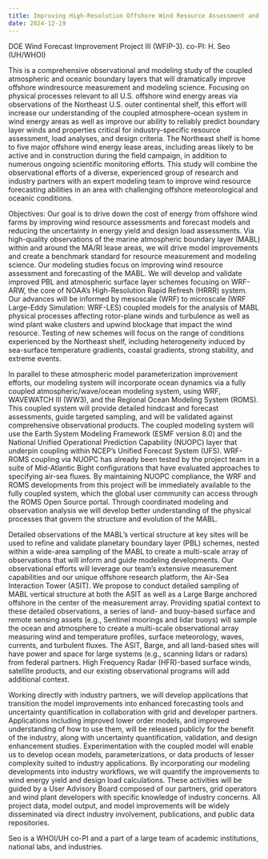 ```yaml
---
title: Improving High-Resolution Offshore Wind Resource Assessment and Forecasts Using Observations in the MA/RI Lease Areas. 
date: 2024-12-19
---
```


DOE Wind Forecast Improvement Project III (WFIP-3). co-PI: H. Seo (UH/WHOI)
<!--more-->

This is a comprehensive observational and modeling study of the coupled atmospheric and oceanic boundary layers that will dramatically improve offshore windresource measurement and modeling science. Focusing on physical processes relevant to all U.S. offshore wind energy areas via observations of the Northeast U.S. outer continental shelf, this effort will increase our understanding of the coupled atmosphere-ocean system in wind energy areas as well as improve our ability to reliably predict boundary layer winds and properties critical for industry-specific resource assessment, load analyses, and design criteria. The Northeast shelf is home to five major offshore wind energy lease areas, including areas likely to be active and in construction during the field campaign, in addition to numerous ongoing scientific monitoring efforts. This study will combine the observational efforts of a diverse, experienced group of research and industry partners with an expert modeling team to improve wind resource forecasting abilities in an area with challenging offshore meteorological and oceanic conditions.

Objectives: Our goal is to drive down the cost of energy from offshore wind farms by improving wind resource assessments and forecast models and reducing the uncertainty in energy yield and design load assessments. Via high-quality observations of the marine atmospheric boundary layer (MABL) within and around the MA/RI lease areas, we will drive model improvements and create a benchmark standard for resource measurement and modeling science. Our modeling studies focus on improving wind resource assessment and forecasting of the MABL. We will develop and validate improved PBL and atmospheric surface layer schemes focusing on WRF-ARW, the core of NOAA’s High-Resolution Rapid Refresh (HRRR) system. Our advances will be informed by mesoscale (WRF) to microscale (WRF Large-Eddy Simulation: WRF-LES) coupled models for the analysis of MABL physical processes affecting rotor-plane winds and turbulence as well as wind plant wake clusters and upwind blockage that impact the wind resource. Testing of new schemes will focus on the range of conditions experienced by the Northeast shelf, including heterogeneity induced by sea-surface temperature gradients, coastal gradients, strong stability, and extreme events.

In parallel to these atmospheric model parameterization improvement efforts, our modeling system will incorporate ocean dynamics via a fully coupled atmospheric/wave/ocean modeling system, using WRF, WAVEWATCH III (WW3), and the Regional Ocean Modeling System (ROMS). This coupled system will provide detailed hindcast and forecast assessments, guide targeted sampling, and will be validated against comprehensive observational products. The coupled modeling system will use the Earth System Modeling Framework (ESMF version 8.0) and the National Unified Operational Prediction Capability (NUOPC) layer that underpin coupling within NCEP’s Unified Forecast System (UFS). WRF-ROMS coupling via NUOPC has already been tested by the project team in a suite of Mid-Atlantic Bight configurations that have evaluated approaches to specifying air-sea fluxes. By maintaining NUOPC compliance, the WRF and ROMS developments from this project will be immediately available to the fully coupled system, which the global user community can access through the ROMS Open Source portal. Through coordinated modeling and observation analysis we will develop better understanding of the physical processes that govern the structure and evolution of the MABL.

Detailed observations of the MABL’s vertical structure at key sites will be used to refine and validate planetary boundary layer (PBL) schemes, nested within a wide-area sampling of the MABL to create a multi-scale array of observations that will inform and guide modeling developments. Our observational efforts will leverage our team’s extensive measurement capabilities and our unique offshore research platform, the Air-Sea Interaction Tower (ASIT). We propose to conduct detailed sampling of MABL vertical structure at both the ASIT as well as a Large Barge anchored offshore in the center of the measurement array. Providing spatial context to these detailed observations, a series of land- and buoy-based surface and remote sensing assets (e.g., Sentinel moorings and lidar buoys) will sample the ocean and atmosphere to create a multi-scale observational array measuring wind and temperature profiles, surface meteorology, waves, currents, and turbulent fluxes. The ASIT, Barge, and all land-based sites will have power and space for large systems (e.g., scanning lidars or radars) from federal partners. High Frequency Radar (HFR)-based surface winds, satellite products, and our existing observational programs will add additional context.

Working directly with industry partners, we will develop applications that transition the model improvements into enhanced forecasting tools and uncertainty quantification in collaboration with grid and developer partners. Applications including improved lower order models, and improved understanding of how to use them, will be released publicly for the benefit of the industry, along with uncertainty quantification, validation, and design enhancement studies. Experimentation with the coupled model will enable us to develop ocean models, parameterizations, or data products of lesser complexity suited to industry applications. By incorporating our modeling developments into industry workflows, we will quantify the improvements to wind energy yield and design load calculations. These activities will be guided by a User Advisory Board composed of our partners, grid operators and wind plant developers with specific knowledge of industry concerns. All project data, model output, and model improvements will be widely disseminated via direct industry involvement, publications, and public data repositories.

Seo is a WHOI/UH co-PI and a part of a large team of academic institutions, national labs, and industries.